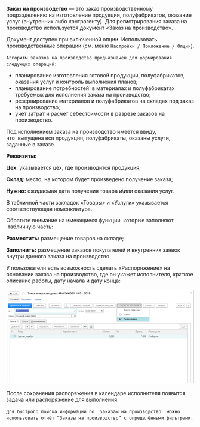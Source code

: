 **Заказ на производство** — это заказ производственному подразделению на изготовление продукции, полуфабрикатов, оказание услуг (внутренних либо контрагенту). Для регистрирования заказа на производство используется документ «Заказ на производство».

Документ доступен при включенной опции  Использовать производственные операции (см. меню `Настройки / Приложение / Опции`).  

`Алгоритм заказов на производство предназначен для формирования следующих операций:`

*   планирование изготовления готовой продукции, полуфабрикатов, оказания услуг и контроль выполнения планов;
*   планирование потребностей  в материалах и полуфабрикатах требуемых для исполнения заказа на производство;
*   резервирование материалов и полуфабрикатов на складах под заказ на производство;
*   учет затрат и расчет себестоимости в разрезе заказов на производство.

Под исполнением заказа на производство имеется ввиду, что  выпущена вся продукция, полуфабрикаты, оказаны услуги, заданные в заказе.

**Реквизиты:**

**Цех**: указывается цех, где производится продукция;

**Склад**: место, на котором будет произведено получение заказа;

**Нужно:** ожидаемая дата получения товара и\или оказания услуг.

В табличной части закладок «Товары» и «Услуги» указывается соответствующая номенклатура.

Обратите внимание на имеющиеся функции  которые заполняют  табличную часть:

**Разместить:** размещение товаров на складе;

**Заполнить:** размещение заказов покупателей и внутренних заявок внутри данного заказа на производство.

У пользователя есть возможность сделать «Распоряжение» на основании заказа на производство, где он укажет исполнителя, краткое описание работы, дату начала и дату конца:

![](../img/2019_01_22_14_23_002.png)

После сохранения распоряжения в календаре исполнителя появится задача или распоряжение для выполнения.

`Для быстрого поиска информации по  заказам на производство  можно использовать отчёт “Заказы на производство” с определёнными фильтрами.`